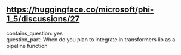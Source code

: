 ## https://huggingface.co/microsoft/phi-1_5/discussions/27

contains_question: yes  
question_part: When do you plan to integrate in transformers lib as a pipeline function 